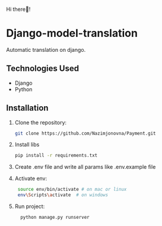 Hi there👋!

# Django-model-translation

Automatic translation on django.

## Technologies Used

- Django
- Python

## Installation

1. Clone the repository:
   ```bash
   git clone https://github.com/Nazimjonovna/Payment.git

2. Install libs
    ```bash
    pip install -r requirements.txt

3. Create .env file and write all params like .env.example file

4. Activate env:
   ```bash
    source env/bin/activate # on mac or linux
    env\Scripts\activate  # on windows
   
6. Run project:
   ```bash
     python manage.py runserver
   
 


